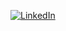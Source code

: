 [![LinkedIn](https://img.shields.io/badge/LinkedIn-0077B5?style=for-the-badge&logo=linkedin&logoColor=white)](https://www.linkedin.com/in/jose-emerson-067908320/)
